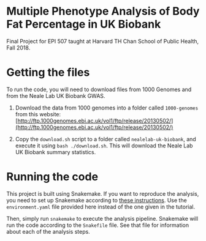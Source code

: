 # Multiple Phenotype Analysis of Body Fat Percentage in UK Biobank

Final Project for EPI 507 taught at Harvard TH Chan School of Public
Health, Fall 2018.

# Getting the files

To run the code, you will need to download files from 1000 Genomes and
from the Neale Lab UK Biobank GWAS.

1. Download the data from 1000 genomes into a folder called
   `1000-genomes` from this website: [http://ftp.1000genomes.ebi.ac.uk/vol1/ftp/release/20130502/](http://ftp.1000genomes.ebi.ac.uk/vol1/ftp/release/20130502/)

2. Copy the `download.sh` script to a folder called
   `nealelab-uk-biobank`, and execute it using `bash ./download.sh`.
   This will download the Neale Lab UK Biobank summary statistics.

# Running the code

This project is built using Snakemake. If you want to reproduce the
analysis, you need to set up Snakemake according to [these
instructions](https://snakemake.readthedocs.io/en/stable/tutorial/setup.html).
Use the `environment.yaml` file provided here instead of the one given
in the tutorial.

Then, simply run `snakemake` to execute the analysis pipeline. Snakemake
will run the code according to the `Snakefile` file. See that file for
information about each of the analysis steps.
